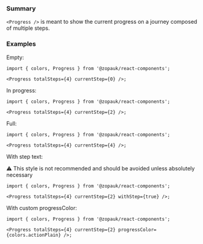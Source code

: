 ### Summary

`<Progress />` is meant to show the current progress on a journey composed of multiple steps.

### Examples

Empty:

```tsx { "props": { "style": { "padding": "20px 10px 30px" } } }
import { colors, Progress } from '@zopauk/react-components';

<Progress totalSteps={4} currentStep={0} />;
```

In progress:

```tsx { "props": { "style": { "padding": "20px 10px 30px" } } }
import { colors, Progress } from '@zopauk/react-components';

<Progress totalSteps={4} currentStep={2} />;
```

Full:

```tsx { "props": { "style": { "padding": "20px 10px 30px" } } }
import { colors, Progress } from '@zopauk/react-components';

<Progress totalSteps={4} currentStep={4} />;
```

With step text:

⚠️ This style is not recommended and should be avoided unless absolutely necessary

```tsx { "props": { "style": { "padding": "20px 10px 30px" } } }
import { colors, Progress } from '@zopauk/react-components';

<Progress totalSteps={4} currentStep={2} withStep={true} />;
```

With custom progressColor:

```tsx { "props": { "style": { "padding": "20px 10px 30px" } } }
import { colors, Progress } from '@zopauk/react-components';

<Progress totalSteps={4} currentStep={2} progressColor={colors.actionPlain} />;
```

